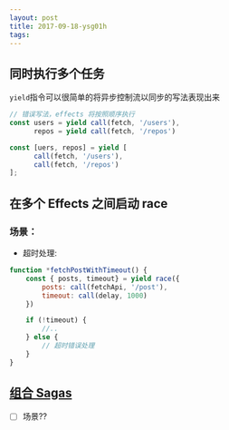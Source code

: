 ```yaml
---
layout: post
title: 2017-09-18-ysg01h
tags:
---
```


## 同时执行多个任务

`yield`指令可以很简单的将异步控制流以同步的写法表现出来

```javascript
// 错误写法，effects 将按照顺序执行
const users = yield call(fetch, '/users'),
      repos = yield call(fetch, '/repos')

const [uers, repos] = yield [
      call(fetch, '/users'),
      call(fetch, '/repos')
];
```

## 在多个 Effects 之间启动 race
### 场景：
* 超时处理:

```javascript
function *fetchPostWithTimeout() {
    const { posts, timeout} = yield race({
        posts: call(fetchApi, '/post'),
        timeout: call(delay, 1000)
    })

    if (!timeout) {
        //..
    } else {
        // 超时错误处理
    }
}
```

## [组合 Sagas](http://leonshi.com/redux-saga-in-chinese/docs/advanced/ComposingSagas.html)
* [ ] 场景??




